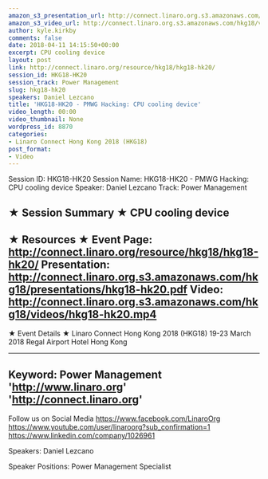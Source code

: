 ```yaml
---
amazon_s3_presentation_url: http://connect.linaro.org.s3.amazonaws.com/hkg18/presentations/hkg18-hk20.pdf
amazon_s3_video_url: http://connect.linaro.org.s3.amazonaws.com/hkg18/videos/hkg18-hk20.mp4
author: kyle.kirkby
comments: false
date: 2018-04-11 14:15:50+00:00
excerpt: CPU cooling device
layout: post
link: http://connect.linaro.org/resource/hkg18/hkg18-hk20/
session_id: HKG18-HK20
session_track: Power Management
slug: hkg18-hk20
speakers: Daniel Lezcano
title: 'HKG18-HK20 - PMWG Hacking: CPU cooling device'
video_length: 00:00
video_thumbnail: None
wordpress_id: 8870
categories:
- Linaro Connect Hong Kong 2018 (HKG18)
post_format:
- Video
---
```


Session ID: HKG18-HK20
Session Name: HKG18-HK20 - PMWG Hacking: CPU cooling device
Speaker: Daniel Lezcano
Track: Power Management


★ Session Summary ★
CPU cooling device
---------------------------------------------------
★ Resources ★
Event Page: http://connect.linaro.org/resource/hkg18/hkg18-hk20/
Presentation: http://connect.linaro.org.s3.amazonaws.com/hkg18/presentations/hkg18-hk20.pdf
Video: http://connect.linaro.org.s3.amazonaws.com/hkg18/videos/hkg18-hk20.mp4
 ---------------------------------------------------
★ Event Details ★
Linaro Connect Hong Kong 2018 (HKG18)
19-23 March 2018 
Regal Airport Hotel Hong Kong

---------------------------------------------------
Keyword: Power Management
'http://www.linaro.org'
'http://connect.linaro.org'
---------------------------------------------------
Follow us on Social Media
https://www.facebook.com/LinaroOrg
https://www.youtube.com/user/linaroorg?sub_confirmation=1
https://www.linkedin.com/company/1026961

Speakers: Daniel Lezcano

Speaker Positions: Power Management Specialist


